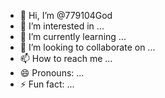 - 👋 Hi, I’m @779104God
- 👀 I’m interested in ...
- 🌱 I’m currently learning ...
- 💞️ I’m looking to collaborate on ...
- 📫 How to reach me ...
- 😄 Pronouns: ...
- ⚡ Fun fact: ...

<!---
779104God/779104God is a ✨ special ✨ repository because its `README.md` (this file) appears on your GitHub profile.
You can click the Preview link to take a look at your changes.
--->
